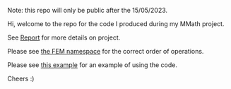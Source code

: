 Note: this repo will only be public after the 15/05/2023.

Hi, welcome to the repo for the code I produced during my MMath project. 

See [Report](Report.pdf) for more details on project.

Please see [the FEM namespace](FiniteElementMethod.h) for the correct order of operations.

Please see [this example](example.cpp) for an example of using the code.

Cheers :)







 





